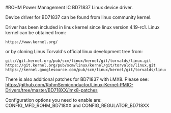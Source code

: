 #ROHM Power Management IC BD71837 Linux device driver.

Device driver for BD71837 can be found from linux community kernel.

Driver has been included in linux kernel since linux version 4.19-rc1.
Linux kernel can be obtained from:

```
https://www.kernel.org/
```

or by cloning Linus Torvald's official linux development tree from:

```
git://git.kernel.org/pub/scm/linux/kernel/git/torvalds/linux.git
https://git.kernel.org/pub/scm/linux/kernel/git/torvalds/linux.git
https://kernel.googlesource.com/pub/scm/linux/kernel/git/torvalds/linux.git
```

There is also additional patches for BD71837 with i.MX8. Please see:
https://github.com/RohmSemiconductor/Linux-Kernel-PMIC-Drivers/tree/master/BD718XX/imx8-patches

Configuration options you need to enable are:
CONFIG_MFD_ROHM_BD718XX and CONFIG_REGULATOR_BD718XX
